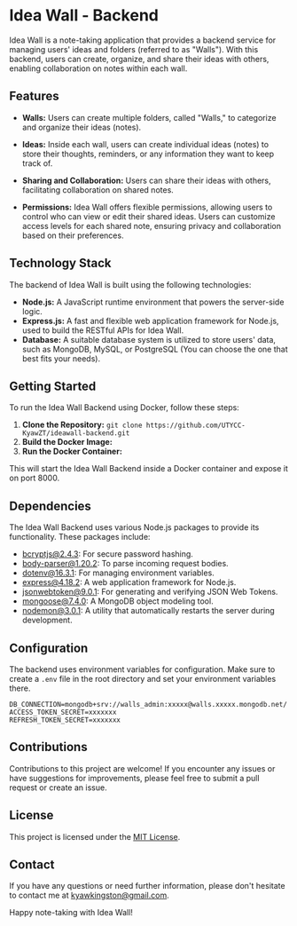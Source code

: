 # Idea Wall - Backend

Idea Wall is a note-taking application that provides a backend service for managing users' ideas and folders (referred to as "Walls"). With this backend, users can create, organize, and share their ideas with others, enabling collaboration on notes within each wall.

## Features

- **Walls:** Users can create multiple folders, called "Walls," to categorize and organize their ideas (notes).

- **Ideas:** Inside each wall, users can create individual ideas (notes) to store their thoughts, reminders, or any information they want to keep track of.

- **Sharing and Collaboration:** Users can share their ideas with others, facilitating collaboration on shared notes.

- **Permissions:** Idea Wall offers flexible permissions, allowing users to control who can view or edit their shared ideas. Users can customize access levels for each shared note, ensuring privacy and collaboration based on their preferences.

## Technology Stack

The backend of Idea Wall is built using the following technologies:

- **Node.js:** A JavaScript runtime environment that powers the server-side logic.
- **Express.js:** A fast and flexible web application framework for Node.js, used to build the RESTful APIs for Idea Wall.
- **Database:** A suitable database system is utilized to store users' data, such as MongoDB, MySQL, or PostgreSQL (You can choose the one that best fits your needs).

## Getting Started

To run the Idea Wall Backend using Docker, follow these steps:

1. **Clone the Repository:**
```git clone https://github.com/UTYCC-KyawZT/ideawall-backend.git```
2. **Build the Docker Image:**
3. **Run the Docker Container:**

This will start the Idea Wall Backend inside a Docker container and expose it on port 8000.

## Dependencies

The Idea Wall Backend uses various Node.js packages to provide its functionality. These packages include:

- [bcryptjs@2.4.3](https://www.npmjs.com/package/bcryptjs): For secure password hashing.
- [body-parser@1.20.2](https://www.npmjs.com/package/body-parser): To parse incoming request bodies.
- [dotenv@16.3.1](https://www.npmjs.com/package/dotenv): For managing environment variables.
- [express@4.18.2](https://www.npmjs.com/package/express): A web application framework for Node.js.
- [jsonwebtoken@9.0.1](https://www.npmjs.com/package/jsonwebtoken): For generating and verifying JSON Web Tokens.
- [mongoose@7.4.0](https://www.npmjs.com/package/mongoose): A MongoDB object modeling tool.
- [nodemon@3.0.1](https://www.npmjs.com/package/nodemon): A utility that automatically restarts the server during development.

## Configuration

The backend uses environment variables for configuration. Make sure to create a `.env` file in the root directory and set your environment variables there.
```
DB_CONNECTION=mongodb+srv://walls_admin:xxxxx@walls.xxxxx.mongodb.net/
ACCESS_TOKEN_SECRET=xxxxxxx
REFRESH_TOKEN_SECRET=xxxxxxx
```

## Contributions

Contributions to this project are welcome! If you encounter any issues or have suggestions for improvements, please feel free to submit a pull request or create an issue.

## License

This project is licensed under the [MIT License](LICENSE).

## Contact

If you have any questions or need further information, please don't hesitate to contact me at [kyawkingston@gmail.com](mailto:kyawkingston@gmail.com).

Happy note-taking with Idea Wall!